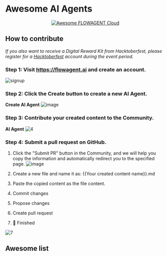 # Awesome AI Agents

<div align="center">
  <a href="https://flowagent.ai">
    <img alt="Awesome FLOWAGENT Cloud" src="https://cdn.flowagent.khulnasoft.com/official-website/img/hacktoberFest/flowagent_awesome.svg"/>
  </a>
</div>


## How to contribute
*If you also want to receive a Digital Reward Kit from Hacktoberfest, please register for a [Hacktoberfest](https://hacktoberfest.com/) account during the event period.*

### Step 1: Visit https://flowagent.ai and create an account. 

![signup](https://cdn.flowagent.khulnasoft.com/official-website/img/github/1.gif)

### Step 2: Click the Create button to create a new AI Agent. 

**Create AI Agent**
![image](https://cdn.flowagent.khulnasoft.com/official-website/img/github/2.png)

### Step 3: Contribute your created content to the Community.
**AI Agent**
![4](https://cdn.flowagent.khulnasoft.com/official-website/img/github/4.gif)

### Step 4: Submit a pull request on GitHub.
1. Click the "Submit PR" button in the Community, and we will help you copy the information and automatically redirect you to the specified page.
![image](https://cdn.flowagent.khulnasoft.com/official-website/img/github/6.png)

2. Create a new file and name it as: {{Your created content name}}.md

3. Paste the copied content as the file content.

4. Commit changes

5. Propose changes

6. Create pull request

7. 🎉 Finished
   
![7](https://cdn.flowagent.khulnasoft.com/official-website/img/github/7.gif)

## Awesome list
